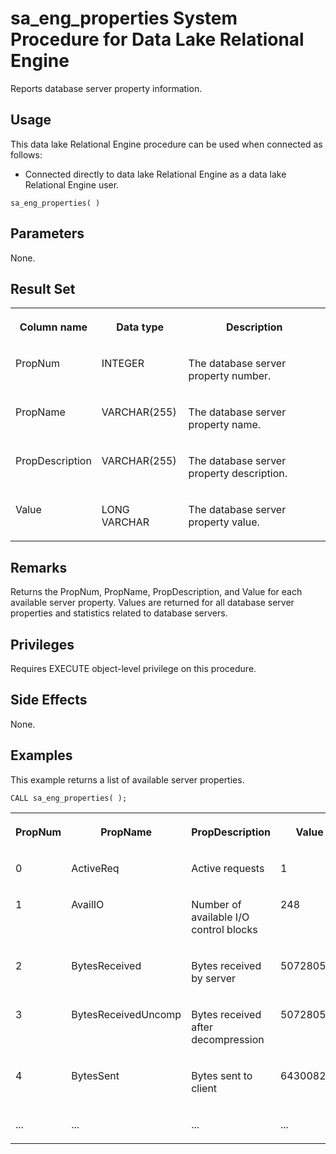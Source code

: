 <!-- loio3be5bff46c5f10149c2c85dc65723d6e -->

# sa\_eng\_properties System Procedure for Data Lake Relational Engine

Reports database server property information.



<a name="loio3be5bff46c5f10149c2c85dc65723d6e__section_idn_b13_b4b"/>

## Usage

This data lake Relational Engine procedure can be used when connected as follows:

-   Connected directly to data lake Relational Engine as a data lake Relational Engine user.



```
sa_eng_properties( )
```



<a name="loio3be5bff46c5f10149c2c85dc65723d6e__section_etq_kjm_zyb"/>

## Parameters

None.



## Result Set


<table>
<tr>
<th valign="top">

Column name

</th>
<th valign="top">

Data type

</th>
<th valign="top">

Description

</th>
</tr>
<tr>
<td valign="top">

PropNum

</td>
<td valign="top">

INTEGER

</td>
<td valign="top">

The database server property number.

</td>
</tr>
<tr>
<td valign="top">

PropName

</td>
<td valign="top">

VARCHAR\(255\)

</td>
<td valign="top">

The database server property name.

</td>
</tr>
<tr>
<td valign="top">

PropDescription

</td>
<td valign="top">

VARCHAR\(255\)

</td>
<td valign="top">

The database server property description.

</td>
</tr>
<tr>
<td valign="top">

Value

</td>
<td valign="top">

LONG VARCHAR

</td>
<td valign="top">

The database server property value.

</td>
</tr>
</table>



## Remarks

Returns the PropNum, PropName, PropDescription, and Value for each available server property. Values are returned for all database server properties and statistics related to database servers.



## Privileges

Requires EXECUTE object-level privilege on this procedure.



## Side Effects

None.



## Examples

This example returns a list of available server properties.

```
CALL sa_eng_properties( );
```


<table>
<tr>
<th valign="top">

PropNum

</th>
<th valign="top">

PropName

</th>
<th valign="top">

PropDescription

</th>
<th valign="top">

Value

</th>
</tr>
<tr>
<td valign="top">

0

</td>
<td valign="top">

ActiveReq

</td>
<td valign="top">

Active requests

</td>
<td valign="top">

1

</td>
</tr>
<tr>
<td valign="top">

1

</td>
<td valign="top">

AvailIO

</td>
<td valign="top">

Number of available I/O control blocks

</td>
<td valign="top">

248

</td>
</tr>
<tr>
<td valign="top">

2

</td>
<td valign="top">

BytesReceived

</td>
<td valign="top">

Bytes received by server

</td>
<td valign="top">

507280567

</td>
</tr>
<tr>
<td valign="top">

3

</td>
<td valign="top">

BytesReceivedUncomp

</td>
<td valign="top">

Bytes received after decompression

</td>
<td valign="top">

507280567

</td>
</tr>
<tr>
<td valign="top">

4

</td>
<td valign="top">

BytesSent

</td>
<td valign="top">

Bytes sent to client

</td>
<td valign="top">

643008254

</td>
</tr>
<tr>
<td valign="top">

...

</td>
<td valign="top">

...

</td>
<td valign="top">

...

</td>
<td valign="top">

...

</td>
</tr>
</table>

